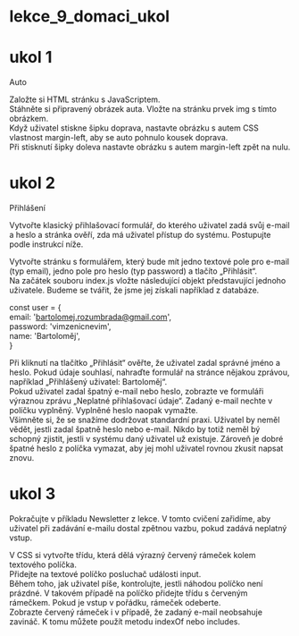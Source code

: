 # lekce_9_domaci_ukol
# ukol 1
Auto

Založte si HTML stránku s JavaScriptem.  
Stáhněte si připravený obrázek auta. Vložte na stránku prvek img s tímto obrázkem.  
Když uživatel stiskne šipku doprava, nastavte obrázku s autem CSS vlastnost margin-left, aby se auto pohnulo kousek doprava.  
Při stisknutí šipky doleva nastavte obrázku s autem margin-left zpět na nulu.  

# ukol 2
Přihlášení

Vytvořte klasický přihlašovací formulář, do kterého uživatel zadá svůj e-mail a heslo a stránka ověří, zda má uživatel přístup do systému. Postupujte podle instrukcí níže.  

Vytvořte stránku s formulářem, který bude mít jedno textové pole pro e-mail (typ email), jedno pole pro heslo (typ password) a tlačíto „Přihlásit“.  
Na začátek souboru index.js vložte následující objekt představující jednoho uživatele. Budeme se tvářit, že jsme jej získali například z databáze.  

const user = {  
	email: 'bartolomej.rozumbrada@gmail.com',  
	password: 'vimzenicnevim',  
	name: 'Bartoloměj',  
}

Při kliknutí na tlačítko „Přihlásit“ ověřte, že uživatel zadal správné jméno a heslo. Pokud údaje souhlasí, nahraďte formulář na stránce nějakou zprávou, například „Přihlášený uživatel: Bartoloměj“.  
Pokud uživatel zadal špatný e-mail nebo heslo, zobrazte ve formuláři výraznou zprávu „Neplatné přihlašovací údaje“. Zadaný e-mail nechte v políčku vyplněný. Vyplněné heslo naopak vymažte.  
Všimněte si, že se snažíme dodržovat standardní praxi. Uživatel by neměl vědět, jestli zadal špatně heslo nebo e-mail. Nikdo by totiž neměl bý schopný zjistit, jestli v systému daný uživatel už existuje. Zároveň je dobré špatné heslo z políčka vymazat, aby jej mohl uživatel rovnou zkusit napsat znovu.

# ukol 3
Pokračujte v příkladu Newsletter z lekce. V tomto cvičení zařidíme, aby uživatel při zadávání e-mailu dostal zpětnou vazbu, pokud zadává neplatný vstup.

V CSS si vytvořte třídu, která dělá výrazný červený rámeček kolem textového políčka.  
Přidejte na textové políčko posluchač události input.  
Během toho, jak uživatel píše, kontrolujte, jestli náhodou políčko není prázdné. V takovém případě na políčko přidejte třídu s červeným rámečkem. Pokud je vstup v pořádku, rámeček odeberte.  
Zobrazte červený rámeček i v případě, že zadaný e-mail neobsahuje zavináč. K tomu můžete použít metodu indexOf nebo includes.  